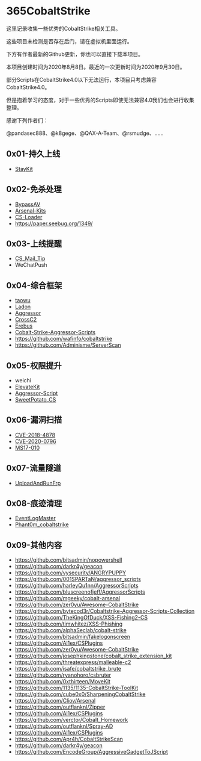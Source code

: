 # 365CobaltStrike

这里记录收集一些优秀的CobaltStrike相关工具。

这些项目未检测是否存在后门，请在虚拟机里面运行。

下方有作者最新的Github更新，你也可以直接下载本项目。

本项目创建时间为2020年8月8日。最近的一次更新时间为2020年9月30日。

部分Scripts在CobaltStrike4.0以下无法运行，本项目只考虑兼容CobaltStrike4.0。

但是抱着学习的态度，对于一些优秀的Scripts即使无法兼容4.0我们也会进行收集整理。

感谢下列作者们：

@pandasec888、@k8gege、@QAX-A-Team、@rsmudge、......

## 0x01-持久上线

- [StayKit](https://github.com/0xthirteen/StayKit)

## 0x02-免杀处理

- [BypassAV](https://github.com/hack2fun/BypassAV)
- [Arsenal-Kits](https://github.com/Cliov/Arsenal)
- [CS-Loader](https://github.com/Gality369/CS-Loader)
- https://paper.seebug.org/1349/

## 0x03-上线提醒

- [CS_Mail_Tip](https://github.com/0x50j/CS_Mail_Tip)
- WeChatPush

## 0x04-综合框架

- [taowu](https://github.com/pandasec888/taowu-cobalt-strike)
- [Ladon](https://github.com/k8gege/Ladon)
- [Aggressor](https://github.com/k8gege/Aggressor)
- [CrossC2](https://github.com/gloxec/CrossC2)
- [Erebus](https://github.com/DeEpinGh0st/Erebus)
- [Cobalt-Strike-Aggressor-Scripts](https://github.com/timwhitez/Cobalt-Strike-Aggressor-Scripts)
- https://github.com/wafinfo/cobaltstrike
- https://github.com/Adminisme/ServerScan

## 0x05-权限提升

- weichi
- [ElevateKit](https://github.com/rsmudge/ElevateKit)
- [Aggressor-Script](https://github.com/rasta-mouse/Aggressor-Script)
- [SweetPotato_CS](https://github.com/Tycx2ry/SweetPotato_CS)

## 0x06-漏洞扫描

- [CVE-2018-4878](https://github.com/vysecurity/CVE-2018-4878)
- [CVE-2020-0796](https://github.com/Rvn0xsy/CVE_2020_0796_CNA)
- [MS17-010](https://github.com/phink-team/Cobaltstrike-MS17-010)

## 0x07-流量隧道

- [UploadAndRunFrp](https://github.com/Ch1ngg/AggressorScript-UploadAndRunFrp)

## 0x08-痕迹清理

- [EventLogMaster](https://github.com/QAX-A-Team/EventLogMaster)
- [Phant0m_cobaltstrike](https://github.com/p292/Phant0m_cobaltstrike)

## 0x09-其他内容

- https://github.com/bitsadmin/nopowershell
- https://github.com/darkr4y/geacon
- https://github.com/vysecurity/ANGRYPUPPY
- https://github.com/001SPARTaN/aggressor_scripts
- https://github.com/harleyQu1nn/AggressorScripts
- https://github.com/bluscreenofjeff/AggressorScripts
- https://github.com/mgeeky/cobalt-arsenal
- https://github.com/zer0yu/Awesome-CobaltStrike
- https://github.com/bytecod3r/Cobaltstrike-Aggressor-Scripts-Collection
- https://github.com/TheKingOfDuck/XSS-Fishing2-CS
- https://github.com/timwhitez/XSS-Phishing
- https://github.com/alphaSeclab/cobalt-strike
- https://github.com/bitsadmin/fakelogonscreen
- https://github.com/Al1ex/CSPlugins
- https://github.com/zer0yu/Awesome-CobaltStrike
- https://github.com/josephkingstone/cobalt_strike_extension_kit
- https://github.com/threatexpress/malleable-c2
- https://github.com/isafe/cobaltstrike_brute
- https://github.com/ryanohoro/csbruter
- https://github.com/0xthirteen/MoveKit
- https://github.com/1135/1135-CobaltStrike-ToolKit
- https://github.com/cube0x0/SharpeningCobaltStrike
- https://github.com/Cliov/Arsenal
- https://github.com/outflanknl/Zipper
- https://github.com/Al1ex/CSPlugins
- https://github.com/verctor/Cobalt_Homework
- https://github.com/outflanknl/Spray-AD
- https://github.com/Al1ex/CSPlugins
- https://github.com/Apr4h/CobaltStrikeScan
- https://github.com/darkr4y/geacon
- https://github.com/EncodeGroup/AggressiveGadgetToJScript

